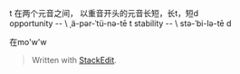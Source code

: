 t 在两个元音之间， 以重音开头的元音长短，长t，短d     
opportunity -- \ ˌä-pər-ˈtü-nə-tē    t
stability -- \ stə-ˈbi-lə-tē d
 
在mo'w'w

> Written with [StackEdit](https://stackedit.io/).
<!--stackedit_data:
eyJoaXN0b3J5IjpbLTEwNzk3NDgxMywxNTg2Nzk1MTE2XX0=
-->
